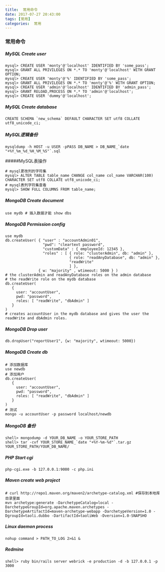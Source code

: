 ```yaml
---
title:  常用命令
date: 2017-07-27 20:43:00
tags: [常用]
categories:  常用
---
```


### 常用命令

##### MySQL Create user
```
mysql> CREATE USER 'monty'@'localhost' IDENTIFIED BY 'some_pass';
mysql> GRANT ALL PRIVILEGES ON *.* TO 'monty'@'localhost' WITH GRANT OPTION;
mysql> CREATE USER 'monty'@'%' IDENTIFIED BY 'some_pass';
mysql> GRANT ALL PRIVILEGES ON *.* TO 'monty'@'%' WITH GRANT OPTION;
mysql> CREATE USER 'admin'@'localhost' IDENTIFIED BY 'admin_pass';
mysql> GRANT RELOAD,PROCESS ON *.* TO 'admin'@'localhost';
mysql> CREATE USER 'dummy'@'localhost';
```

##### MySQL Create database

```
CREATE SCHEMA `new_schema` DEFAULT CHARACTER SET utf8 COLLATE utf8_unicode_ci;
```

##### MySQL逻辑备份

```
mysqldump -h HOST -u USER -pPASS DB_NAME > DB_NAME_`date "+%Y_%m_%d_%H_%M_%S"`.sql
```

#####MySQL表操作

```
# mysql更改列的字符集
mysql> ALTER TABLE table_name CHANGE col_name col_name VARCHAR(100) CHARACTER SET utf8 COLLATE utf8_unicode_ci;
# mysql表列字符集查看
mysql> SHOW FULL COLUMNS FROM table_name;
```

##### MongoDB Create document

```
use mydb # 插入数据才能 show dbs
```

##### MongoDB Permission config

```
use mydb
db.createUser( { "user" : "accountAdmin01",
                 "pwd": "cleartext password",
                 "customData" : { employeeId: 12345 },
                 "roles" : [ { role: "clusterAdmin", db: "admin" },
                             { role: "readAnyDatabase", db: "admin" },
                             "readWrite"
                             ] },
               { w: "majority" , wtimeout: 5000 } )
# the clusterAdmin and readAnyDatabase roles on the admin database
# the readWrite role on the mydb database
db.createUser(
   {
     user: "accountUser",
     pwd: "password",
     roles: [ "readWrite", "dbAdmin" ]
   }
)
# creates accountUser in the mydb database and gives the user the readWrite and dbAdmin roles.
```

##### MongoDB Drop user

```
db.dropUser("reportUser1", {w: "majority", wtimeout: 5000})
```

##### MongoDB Create db

```
# 添加数据库
use newdb
# 添加用户
db.createUser(
   {
     user: "accountUser",
     pwd: "password",
     roles: [ "readWrite", "dbAdmin" ]
   }
)
# 测试
mongo -u accountUser -p password localhost/newdb
```

##### MongoDB 备份

```
shell> mongodump -d YOUR_DB_NAME -o YOUR_STORE_PATH
shell> tar -cvf YOUR_STORE_NAME_`date "+%Y-%m-%d"`.tar.gz YOUR_STORE_PATH/YOUR_DB_NAME/
```


##### PHP Start cgi

```
php-cgi.exe -b 127.0.0.1:9000 -c php.ini
```

##### Maven create web project

```
# curl http://repo1.maven.org/maven2/archetype-catalog.xml #保存到本地库目录里面
mvn archetype:generate -DarchetypeCatalog=local -DarchetypeGroupId=org.apache.maven.archetypes -DarchetypeArtifactId=maven-archetype-webapp -DarchetypeVersion=1.0 -DgroupId=taoli.dubbo -DartifactId=taoliWeb -Dversion=1.0-SNAPSHO
```

##### Linux daemon process

```
nohup command > PATH_TO_LOG 2>&1 &
```
##### Redmine

```
shell> ruby bin/rails server webrick -e production -d -b 127.0.0.1 -p 3000
```